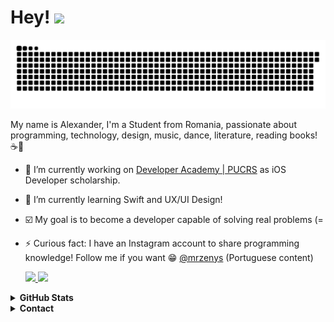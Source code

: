 # Hey! <img src="https://raw.githubusercontent.com/kaueMarques/kaueMarques/master/hi.gif" width="30px">
 ![Snake animation](https://github.com/luizeduardomr/luizeduardomr/blob/output/github-contribution-grid-snake.svg)

My name is Alexander, I'm a Student from Romania, passionate about programming, technology, design, music, dance, literature, reading books! ☕💜

- 🔭 I’m currently working on [Developer Academy | PUCRS](https://developeracademy.eldorado.org.br/poa/) as iOS Developer scholarship.
- 🌱 I’m currently learning Swift and UX/UI Design!
- :ballot_box_with_check: My goal is to become a developer capable of solving real problems (=
- ⚡ Curious fact: I have an Instagram account to share programming knowledge! Follow me if you want 😁 [@mrzenys](https://www.instagram.com/mrzenys) (Portuguese content)

  <a href="hhttps://www.instagram.com/mrzenys">
    <img src="https://img.shields.io/badge/instagram-%23E4405F.svg?&style=for-the-badge&logo=instagram&logoColor=white" />
  </a>
  
  <a href="https://discord.gg/wruSYsAZvx">
    <img src="https://img.shields.io/badge/Discord-Discord-blue" />
  </a>


<details><summary><b>GitHub Stats</b></summary>
  
  ![](https://github-readme-stats.vercel.app/api?username=MrZenys&show_icons=true&hide=contribs)
  ![](https://github-readme-stats.vercel.app/api/top-langs/?username=MrZenys&layout=compact&hide=Tcl)
</details>


<details><summary><b>Contact</b></summary>
  
  - [Twitch](https://www.twitch.tv/mrzenys)
  - [Gmail](mailto:luiz.reis@edu.pucrs.br)
  - [Discord](https://discords.com/bio/p/mrzenys)
  - [Discord Server](https://discord.com/invite/wruSYsAZvx)
  - [AloneStars](https://alonestars.eu/MrZenys)
  - [TikTok](https://vm.tiktok.com/ZM8W5hcQL/)
  - [MrZenys](https://www.instagram.com/mrzenys/)
 

  </details>
  
